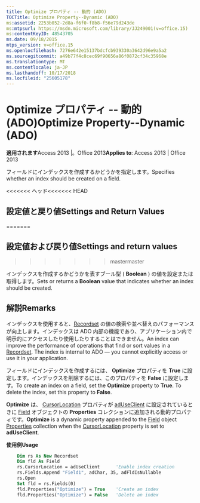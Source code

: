```yaml
---
title: Optimize プロパティ -- 動的 (ADO)
TOCTitle: Optimize Property--Dynamic (ADO)
ms:assetid: 2253b052-2d8a-f6f0-f8b8-f56e79d243de
ms:mtpsurl: https://msdn.microsoft.com/library/JJ249001(v=office.15)
ms:contentKeyID: 48543705
ms.date: 09/18/2015
mtps_version: v=office.15
ms.openlocfilehash: 7276e642e15137bdcfcb939330a3642d96e9a5a2
ms.sourcegitcommit: a49b77f4c8cec69f90656a86f0872cf34c35968e
ms.translationtype: MT
ms.contentlocale: ja-JP
ms.lasthandoff: 10/17/2018
ms.locfileid: "25605178"
---
```

# <a name="optimize-property--dynamic-ado"></a><span data-ttu-id="c450f-102">Optimize プロパティ -- 動的 (ADO)</span><span class="sxs-lookup"><span data-stu-id="c450f-102">Optimize Property--Dynamic (ADO)</span></span>


<span data-ttu-id="c450f-103">**適用されます**Access 2013 |。Office 2013</span><span class="sxs-lookup"><span data-stu-id="c450f-103">**Applies to**: Access 2013 | Office 2013</span></span>

<span data-ttu-id="c450f-104">フィールドにインデックスを作成するかどうかを指定します。</span><span class="sxs-lookup"><span data-stu-id="c450f-104">Specifies whether an index should be created on a field.</span></span>

<span data-ttu-id="c450f-105"><<<<<<< ヘッド</span><span class="sxs-lookup"><span data-stu-id="c450f-105"><<<<<<< HEAD</span></span>
## <a name="settings-and-return-values"></a><span data-ttu-id="c450f-106">設定値と戻り値</span><span class="sxs-lookup"><span data-stu-id="c450f-106">Settings and Return Values</span></span>
=======
## <a name="settings-and-return-values"></a><span data-ttu-id="c450f-107">設定値および戻り値</span><span class="sxs-lookup"><span data-stu-id="c450f-107">Settings and return values</span></span>
>>>>>>> <span data-ttu-id="c450f-108">master</span><span class="sxs-lookup"><span data-stu-id="c450f-108">master</span></span>

<span data-ttu-id="c450f-109">インデックスを作成するかどうかを表すブール型 ( **Boolean** ) の値を設定または取得します。</span><span class="sxs-lookup"><span data-stu-id="c450f-109">Sets or returns a **Boolean** value that indicates whether an index should be created.</span></span>

## <a name="remarks"></a><span data-ttu-id="c450f-110">解説</span><span class="sxs-lookup"><span data-stu-id="c450f-110">Remarks</span></span>

<span data-ttu-id="c450f-p101">インデックスを使用すると、[Recordset](recordset-object-ado.md) の値の検索や並べ替えのパフォーマンスが向上します。インデックスは ADO 内部の機能であり、アプリケーション内で明示的にアクセスしたり使用したりすることはできません。</span><span class="sxs-lookup"><span data-stu-id="c450f-p101">An index can improve the performance of operations that find or sort values in a [Recordset](recordset-object-ado.md). The index is internal to ADO — you cannot explicitly access or use it in your application.</span></span>

<span data-ttu-id="c450f-p102">フィールドにインデックスを作成するには、 **Optimize** プロパティを **True** に設定します。インデックスを削除するには、このプロパティを **False** に設定します。</span><span class="sxs-lookup"><span data-stu-id="c450f-p102">To create an index on a field, set the **Optimize** property to **True**. To delete the index, set this property to **False**.</span></span>

<span data-ttu-id="c450f-115">**Optimize** は、 [CursorLocation](field-object-ado.md) プロパティが [adUseClient](properties-collection-ado.md) に設定されているときに [Field](cursorlocation-property-ado.md) オブジェクトの **Properties** コレクションに追加される動的プロパティです。</span><span class="sxs-lookup"><span data-stu-id="c450f-115">**Optimize** is a dynamic property appended to the [Field](field-object-ado.md) object [Properties](properties-collection-ado.md) collection when the [CursorLocation](cursorlocation-property-ado.md) property is set to **adUseClient**.</span></span>

<span data-ttu-id="c450f-116">**使用例**</span><span class="sxs-lookup"><span data-stu-id="c450f-116">**Usage**</span></span>

```vb
    Dim rs As New Recordset
    Dim fld As Field
    rs.CursorLocation = adUseClient      'Enable index creation
    rs.Fields.Append "Field1", adChar, 35, adFldIsNullable
    rs.Open
    Set fld = rs.Fields(0)
    fld.Properties("Optimize") = True    'Create an index
    fld.Properties("Optimize") = False   'Delete an index
```
